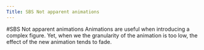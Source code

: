 ```yaml
---
Title: SBS Not apparent animations
---
```

#SBS Not apparent animations
Animations are useful when introducing a complex figure. Yet, when we the granularity of the animation is too low, the effect of the new animation tends to fade. 

